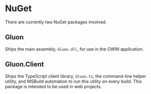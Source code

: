 # NuGet

There are currently two NuGet packages involved.

## Gluon

Ships the main assembly, `Gluon.dll`, for use in the OWIN application.

## Gluon.Client

Ships the TypeScript client library, `Gluon.ts`, the command-line
helper utility, and MSBuild automation to run this utility on every
build. This package is intended to be used in web projects.
